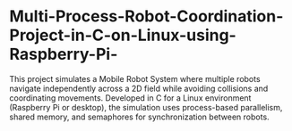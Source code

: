 # Multi-Process-Robot-Coordination-Project-in-C-on-Linux-using-Raspberry-Pi-
This project simulates a Mobile Robot System where multiple robots navigate independently across a 2D field while avoiding collisions and coordinating movements. Developed in C for a Linux environment (Raspberry Pi or desktop), the simulation uses process-based parallelism, shared memory, and semaphores for synchronization between robots.
